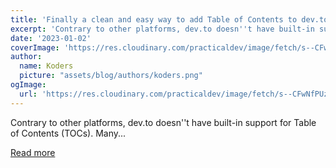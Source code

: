 ```yaml
---
title: 'Finally a clean and easy way to add Table of Contents to dev.to articles 🤩'
excerpt: 'Contrary to other platforms, dev.to doesn''t have built-in support for Table of Contents (TOCs). Many...'
date: '2023-01-02'
coverImage: 'https://res.cloudinary.com/practicaldev/image/fetch/s--CFwNfPUz--/c_imagga_scale,f_auto,fl_progressive,h_420,q_auto,w_1000/https://dev-to-uploads.s3.amazonaws.com/uploads/articles/i4m0qxb4qhnejuikl7ts.png'
author:
  name: Koders
  picture: "assets/blog/authors/koders.png"
ogImage:
  url: 'https://res.cloudinary.com/practicaldev/image/fetch/s--CFwNfPUz--/c_imagga_scale,f_auto,fl_progressive,h_420,q_auto,w_1000/https://dev-to-uploads.s3.amazonaws.com/uploads/articles/i4m0qxb4qhnejuikl7ts.png'
---
```


Contrary to other platforms, dev.to doesn''t have built-in support for Table of Contents (TOCs). Many...

[Read more](https://dev.to/derlin/finally-a-clean-and-easy-way-to-add-table-of-contents-to-devto-articles-5g6n)
